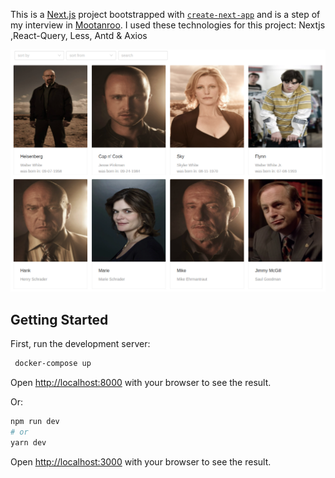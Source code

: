 This is a [Next.js](https://nextjs.org/) project bootstrapped with [`create-next-app`](https://github.com/vercel/next.js/tree/canary/packages/create-next-app) and is a step of my interview in [Mootanroo](https://mootanroo.com/).
I used these technologies for this project:
Nextjs ,React-Query, Less, Antd & Axios


![screenshot](./screenshots/screenshot.png)
## Getting Started

First, run the development server:

```bash
 docker-compose up
```
Open [http://localhost:8000](http://localhost:8000) with your browser to see the result.

Or:
```bash
npm run dev
# or
yarn dev
```

Open [http://localhost:3000](http://localhost:3000) with your browser to see the result.
